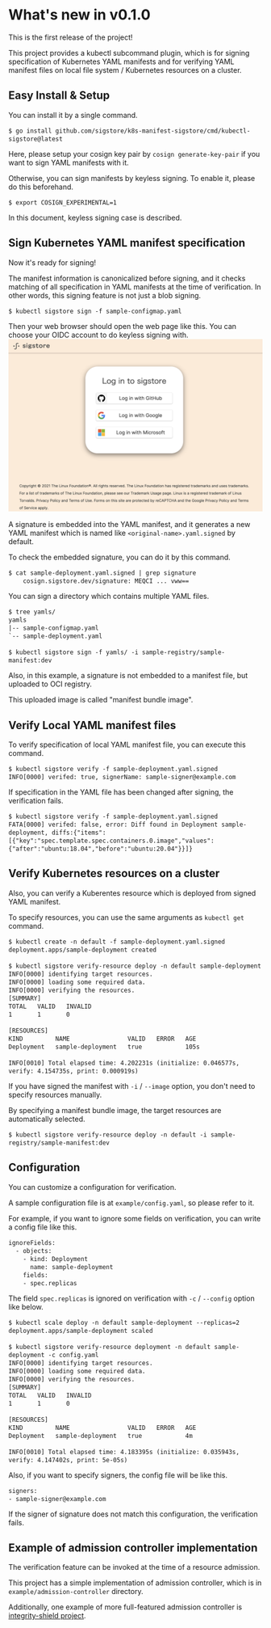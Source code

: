
# What's new in v0.1.0

This is the first release of the project!

This project provides a kubectl subcommand plugin, which is for signing specification of Kubernetes YAML manifests and for verifying YAML manifest files on local file system / Kubernetes resources on a cluster.

## Easy Install & Setup
You can install it by a single command.
```
$ go install github.com/sigstore/k8s-manifest-sigstore/cmd/kubectl-sigstore@latest
```

Here, please setup your cosign key pair by `cosign generate-key-pair` if you want to sign YAML manifests with it.

Otherwise, you can sign manifests by keyless signing. To enable it, please do this beforehand.

```
$ export COSIGN_EXPERIMENTAL=1
```

In this document, keyless signing case is described.

## Sign Kubernetes YAML manifest specification

Now it's ready for signing!

The manifest information is canonicalized before signing, and it checks matching of all specification in YAML manifests at the time of verification. In other words, this signing feature is not just a blob signing.

```
$ kubectl sigstore sign -f sample-configmap.yaml
```

Then your web browser should open the web page like this. You can choose your OIDC account to do keyless signing with.
![keyless-ui](images/sigstore-keyless-ui.png?)

A signature is embedded into the YAML manifest, and it generates a new YAML manifest which is named like `<original-name>.yaml.signed` by default.

To check the embedded signature, you can do it by this command.

```
$ cat sample-deployment.yaml.signed | grep signature
    cosign.sigstore.dev/signature: MEQCI ... vww==
```


You can sign a directory which contains multiple YAML files.

```
$ tree yamls/
yamls
|-- sample-configmap.yaml
`-- sample-deployment.yaml

$ kubectl sigstore sign -f yamls/ -i sample-registry/sample-manifest:dev
```

Also, in this example, a signature is not embedded to a manifest file, but uploaded to OCI registry.

This uploaded image is called "manifest bundle image".

## Verify Local YAML manifest files

To verify specification of local YAML manifest file, you can execute this command.

```
$ kubectl sigstore verify -f sample-deployment.yaml.signed
INFO[0000] verifed: true, signerName: sample-signer@example.com
```

If specification in the YAML file has been changed after signing, the verification fails.

```
$ kubectl sigstore verify -f sample-deployment.yaml.signed
FATA[0000] verifed: false, error: Diff found in Deployment sample-deployment, diffs:{"items":[{"key":"spec.template.spec.containers.0.image","values":{"after":"ubuntu:18.04","before":"ubuntu:20.04"}}]}
```

## Verify Kubernetes resources on a cluster

Also, you can verify a Kuberentes resource which is deployed from signed YAML manifest.

To specify resources, you can use the same arguments as `kubectl get` command. 

```
$ kubectl create -n default -f sample-deployment.yaml.signed
deployment.apps/sample-deployment created

$ kubectl sigstore verify-resource deploy -n default sample-deployment
INFO[0000] identifying target resources.
INFO[0000] loading some required data.
INFO[0000] verifying the resources.
[SUMMARY]
TOTAL   VALID   INVALID
1       1       0

[RESOURCES]
KIND         NAME                VALID   ERROR   AGE
Deployment   sample-deployment   true            105s

INFO[0010] Total elapsed time: 4.202231s (initialize: 0.046577s, verify: 4.154735s, print: 0.000919s)
```

If you have signed the manifest with `-i` / `--image` option, you don't need to specify resources manually. 

By specifying a manifest bundle image, the target resources are automatically selected.

```
$ kubectl sigstore verify-resource deploy -n default -i sample-registry/sample-manifest:dev
```

## Configuration

You can customize a configuration for verification.

A sample configuration file is at `example/config.yaml`, so please refer to it.

For example, if you want to ignore some fields on verification, you can write a config file like this.
```
ignoreFields:
  - objects:
    - kind: Deployment
      name: sample-deployment
    fields:
    - spec.replicas
```

The field `spec.replicas` is ignored on verification with `-c` / `--config` option like below.

```
$ kubectl scale deploy -n default sample-deployment --replicas=2
deployment.apps/sample-deployment scaled

$ kubectl sigstore verify-resource deployment -n default sample-deployment -c config.yaml
INFO[0000] identifying target resources.
INFO[0000] loading some required data.
INFO[0000] verifying the resources.
[SUMMARY]
TOTAL   VALID   INVALID
1       1       0

[RESOURCES]
KIND         NAME                VALID   ERROR   AGE
Deployment   sample-deployment   true            4m

INFO[0010] Total elapsed time: 4.183395s (initialize: 0.035943s, verify: 4.147402s, print: 5e-05s)
```

Also, if you want to specify signers, the config file will be like this.

```
signers:
- sample-signer@example.com
```

If the signer of signature does not match this configuration, the verification fails.


## Example of admission controller implementation

The verification feature can be invoked at the time of a resource admission.

This project has a simple implementation of admission controller, which is in `example/admission-controller` directory.

Additionally, one example of more full-featured admission controller is [integrity-shield project](https://github.com/IBM/integrity-shield).


